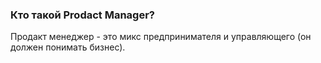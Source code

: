 ### Кто такой Prodact Manager?
Продакт менеджер - это микс предпринимателя и управляющего (он должен понимать бизнес).